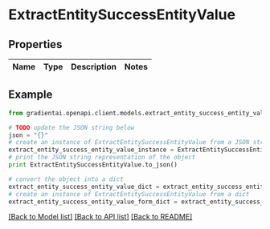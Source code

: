 # ExtractEntitySuccessEntityValue


## Properties
Name | Type | Description | Notes
------------ | ------------- | ------------- | -------------

## Example

```python
from gradientai.openapi.client.models.extract_entity_success_entity_value import ExtractEntitySuccessEntityValue

# TODO update the JSON string below
json = "{}"
# create an instance of ExtractEntitySuccessEntityValue from a JSON string
extract_entity_success_entity_value_instance = ExtractEntitySuccessEntityValue.from_json(json)
# print the JSON string representation of the object
print ExtractEntitySuccessEntityValue.to_json()

# convert the object into a dict
extract_entity_success_entity_value_dict = extract_entity_success_entity_value_instance.to_dict()
# create an instance of ExtractEntitySuccessEntityValue from a dict
extract_entity_success_entity_value_form_dict = extract_entity_success_entity_value.from_dict(extract_entity_success_entity_value_dict)
```
[[Back to Model list]](../README.md#documentation-for-models) [[Back to API list]](../README.md#documentation-for-api-endpoints) [[Back to README]](../README.md)


